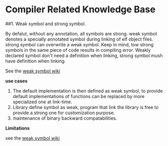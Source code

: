 Compiler Related Knowledge Base
===

##1. Weak symbol and strong symbol.

By defalut, without any annotation, all symbols are strong. weak symbol denotes a specially annotated symbol during linking of elf object files. strong symbol can overwrite a weak symbol. Keep in mind, tow strong symbols in the same piece of code results in compiling error. Weakly declared symbol don't need a definition when linking, strong symbol mush have definition when linking.

See the [weak symbol wiki](http://en.wikipedia.org/wiki/Weak_symbol) 

**use cases**

1. The default implementation is then defined as weak symbol, to provide default implementations of functions can be replaced by more specialized one at link-time. 
2. Library define symbol as weak, program that link the library is free to provide a strong one for customization purpose.
3. maintenance of binary backward compatabilities. 

**Limitations**

see the [weak symbol wiki](http://en.wikipedia.org/wiki/Weak_symbol) 